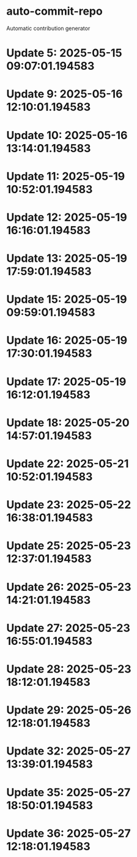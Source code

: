 # auto-commit-repo

Automatic contribution generator

# Update 5: 2025-05-15 09:07:01.194583

# Update 9: 2025-05-16 12:10:01.194583

# Update 10: 2025-05-16 13:14:01.194583

# Update 11: 2025-05-19 10:52:01.194583

# Update 12: 2025-05-19 16:16:01.194583

# Update 13: 2025-05-19 17:59:01.194583

# Update 15: 2025-05-19 09:59:01.194583

# Update 16: 2025-05-19 17:30:01.194583

# Update 17: 2025-05-19 16:12:01.194583

# Update 18: 2025-05-20 14:57:01.194583

# Update 22: 2025-05-21 10:52:01.194583

# Update 23: 2025-05-22 16:38:01.194583

# Update 25: 2025-05-23 12:37:01.194583

# Update 26: 2025-05-23 14:21:01.194583

# Update 27: 2025-05-23 16:55:01.194583

# Update 28: 2025-05-23 18:12:01.194583

# Update 29: 2025-05-26 12:18:01.194583

# Update 32: 2025-05-27 13:39:01.194583

# Update 35: 2025-05-27 18:50:01.194583

# Update 36: 2025-05-27 12:18:01.194583
